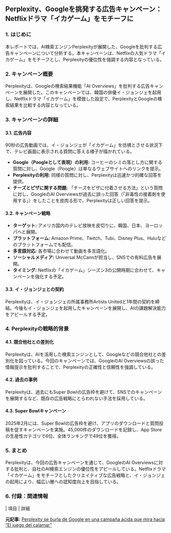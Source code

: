 ## Perplexity、Googleを挑発する広告キャンペーン：Netflixドラマ「イカゲーム」をモチーフに

### 1. はじめに

本レポートでは、AI検索エンジンPerplexityが展開した、Googleを批判する広告キャンペーンについて分析する。本キャンペーンは、Netflixの人気ドラマ「イカゲーム」をモチーフとし、Perplexityの優位性を強調する内容となっている。

### 2. キャンペーン概要

Perplexityは、Googleの検索結果機能「AI Overviews」を批判する広告キャンペーンを展開した。このキャンペーンでは、韓国の俳優イ・ジョンジェを起用し、Netflixドラマ「イカゲーム」を模倣した設定で、PerplexityとGoogleの検索結果を比較する内容となっている。

### 3. キャンペーンの詳細

#### 3.1. 広告内容

90秒の広告動画では、イ・ジョンジェが「イカゲーム」を彷彿とさせる状況下で、テレビ画面に表示される質問に答える様子が描かれている。

* **Google（Poogleとして表現）の利用:** コーヒーのシミの落とし方に関する質問に対し、Google（Poogle）は単なるウェブサイトへのリンクを提示。
* **Perplexityの利用:** 同様の質問に対し、Perplexityは迅速かつ的確な回答を提供。
* **チーズとピザに関する問題:** 「チーズをピザに付着させる方法」という質問に対し、GoogleのAI Overviewsが過去に誤った回答（「非毒性の接着剤を使用する」）をしたことを皮肉る形で、Perplexityは正しい回答を提示。

#### 3.2. キャンペーン戦略

* **ターゲット:** アメリカ国内のテレビ放映を皮切りに、韓国、日本、ヨーロッパへと展開。
* **プラットフォーム:** Amazon Prime、Twitch、Tubi、Disney Plus、Huluなどのプラットフォームでも配信。
* **多言語対応:** 各市場に合わせて動画を多言語化。
* **ソーシャルメディア:** Universal McCannが担当し、SNSでの有料広告を展開。
* **タイミング:** Netflixの「イカゲーム」シーズン3の公開時期に合わせて、キャンペーンを強化する予定。

#### 3.3. イ・ジョンジェとの契約

Perplexityは、イ・ジョンジェの所属事務所Artists Unitedと1年間の契約を締結。今後もイ・ジョンジェを起用したキャンペーンを展開し、AIの課題解決能力をアピールする予定。

### 4. Perplexityの戦略的背景

#### 4.1. 競合他社との差別化

Perplexityは、AIを活用した検索エンジンとして、Googleなどの競合他社との差別化を図っている。今回のキャンペーンでは、GoogleのAI Overviewsの誤った情報提示を批判することで、Perplexityの正確性と信頼性を強調している。

#### 4.2. 過去の事例

Perplexityは、過去にもSuper Bowlの広告枠を避けて、SNSでのキャンペーンを展開するなど、既存の広告戦略にとらわれない手法を採用している。

#### 4.3. Super Bowlキャンペーン

2025年2月には、Super Bowlの広告枠を避け、アプリのダウンロードと質問投稿を促すキャンペーンを実施。45,000件のダウンロードを記録し、App Storeの生産性カテゴリで6位、全体ランキングで49位を獲得。

### 5. まとめ

Perplexityは、今回の広告キャンペーンを通じて、GoogleのAI Overviewsに対する批判と、自社のAI検索エンジンの優位性をアピールしている。Netflixドラマ「イカゲーム」をモチーフとしたクリエイティブな広告戦略と、イ・ジョンジェの起用により、幅広い層への認知度向上を目指している。

### 6. 付録：関連情報

| 項目 | 詳細 

**元記事:** [Perplexity se burla de Google en una campaña ácida que mira hacia “El juego del calamar”](https://www.reasonwhy.es/actualidad/perplexity-anuncio-google-campana-juego-del-calamar)